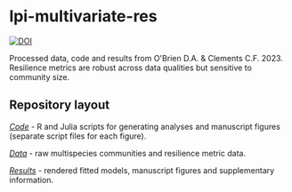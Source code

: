 # lpi-multivariate-res
[![DOI](https://zenodo.org/badge/621230510.svg)](https://zenodo.org/badge/latestdoi/621230510)

Processed data, code and results from O'Brien D.A. & Clements C.F. 2023. Resilience metrics are robust across data qualities but sensitive to community size.

## Repository layout
[*Code*](Code) - R and Julia scripts for generating analyses and manuscript figures (separate script files for each figure).

[*Data*](Data) - raw multispecies communities and resilience metric data.

[*Results*](Results) - rendered fitted models, manuscript figures and supplementary information.
